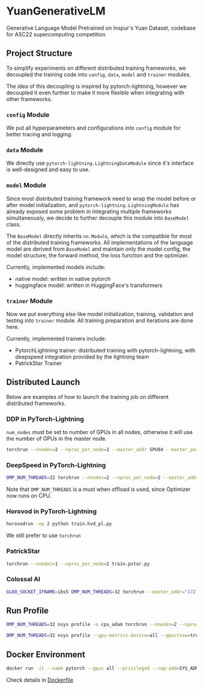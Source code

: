 # YuanGenerativeLM
Generative Language Model Pretrained on Inspur's Yuan Dataset, codebase for ASC22 supercomputing competition

## Project Structure

To simplify experiments on different distributed training frameworks, we decoupled the training code into `config`, `data`, `model` and `trainer` modules.

The idea of this decoupling is inspired by pytorch-lightning, however we decoupled it even further to make it more flexible when integrating with other frameworks.

### `config` Module

We put all hyperparameters and configurations into `config` module for better tracing and logging.

### `data` Module

We directly use `pytorch-lightning.LightningDataModule` since it's interface is well-designed and easy to use.

### `model` Module

Since most distributed training framework need to wrap the model before or after model initialization, and `pytorch-lightning.LightningModule` has already exposed some problem in integrating multiple frameworks simultaneously, we decide to further decouple this module into `BaseModel` class.

The `BaseModel` directly inherits `nn.Module`, which is the compatible for most of the distributed training frameworks. All implementations of the language model are derived from `BaseModel` and maintain only the model config, the model structure, the forward method, the loss function and the optimizer.

Currently, implemented models include:
- native model: written in native pytorch
- huggingface model: written in HuggingFace's transformers

### `trainer` Module

Now we put everything else like model initialization, training, validation and testing into `trainer` module. All training preparation and iterations are done here.

Currently, implemented trainers include:
- PytorchLightning trainer: distributed training with pytorch-lightning, with deepspeed integration provided by the lightning team
- PatrickStar Trainer

## Distributed Launch

Below are examples of how to launch the training job on different distributed frameworks.

### DDP in PyTorch-Lightning

`num_nodes` must be set to number of GPUs in all nodes, otherwise it will use the number of GPUs in the master node.

```sh
torchrun --nnodes=2 --nproc_per_node=2 --master_addr GPU04 --master_port 9001 --node_rank 1 train.ddp_pl.py
```

### DeepSpeed in PyTorch-Lightning

```sh
OMP_NUM_THREADS=32 torchrun --nnodes=2 --nproc_per_node=2 --master_addr GPU04 --master_port 9001 --node_rank 1 train.ds_pl.py
```

Note that `OMP_NUM_THREADS` is a must when offload is used, since Optimizer now runs on CPU. 

### Horovod in PyTorch-Lightning

```sh
horovodrun -np 2 python train.hvd_pl.py
```

We still prefer to use `torchrun`

### PatrickStar

```sh
torchrun --nnodes=1 --nproc_per_node=2 train.pstar.py
```

### Colossal AI
```sh
GLOO_SOCKET_IFNAME=ibs5 OMP_NUM_THREADS=32 torchrun --master_addr="172.25.2.105" --master_port=29500 --nnodes=2 --node_rank=1 --nproc_per_node=2 train.col_ai.py --config=trainer/colossal_ai/strategy.py
```

## Run Profile

```sh
OMP_NUM_THREADS=32 nsys profile -o cpu_adam torchrun --nnodes=2 --nproc_per_node=2 --master_addr GPU04 --master_port 9001 --node_rank 0 train.ds_pl.py

OMP_NUM_THREADS=32 nsys profile --gpu-metrics-device=all --gpuctxsw=true --nic-metrics=true --cuda-memory-usage=true --cudabacktrace=all torchrun  --nnodes=2 --nproc_per_node=2 train.col_ai.py --config=trainer/colossal_ai/strategy.py
```

## Docker Environment

```sh
docker run -it --name pytorch --gpus all --privileged --cap-add=SYS_ADMIN --ipc=host --network=host --ulimit memlock=-1 --ulimit stack=67108864 --device=/dev/infiniband -v $(pwd):/workspace registry.cn-hangzhou.aliyuncs.com/ncj/pytorch bash
```

Check details in [Dockerfile](./Dockerfile)

